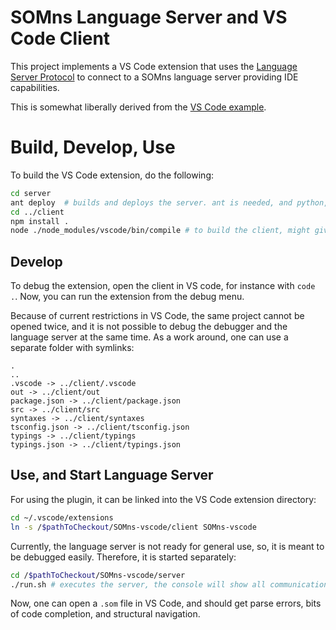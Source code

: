 # SOMns Language Server and VS Code Client

This project implements a VS Code extension that uses the [Language Server
Protocol](https://github.com/Microsoft/language-server-protocol) to connect to
a SOMns language server providing IDE capabilities.

This is somewhat liberally derived from the [VS Code
example](https://github.com/Microsoft/vscode-languageserver-node-example).

# Build, Develop, Use

To build the VS Code extension, do the following:

```bash
cd server
ant deploy  # builds and deploys the server. ant is needed, and python, etc.
cd ../client
npm install .
node ./node_modules/vscode/bin/compile # to build the client, might give an error
```

## Develop

To debug the extension, open the client in VS code, for instance with `code .`.
Now, you can run the extension from the debug menu.

Because of current restrictions in VS Code, the same project cannot be opened
twice, and it is not possible to debug the debugger and the language server at
the same time. As a work around, one can use a separate folder with symlinks:

```
.
..
.vscode -> ../client/.vscode
out -> ../client/out
package.json -> ../client/package.json
src -> ../client/src
syntaxes -> ../client/syntaxes
tsconfig.json -> ../client/tsconfig.json
typings -> ../client/typings
typings.json -> ../client/typings.json
```


## Use, and Start Language Server

For using the plugin, it can be linked into the VS Code extension directory:

```bash
cd ~/.vscode/extensions
ln -s /$pathToCheckout/SOMns-vscode/client SOMns-vscode
```

Currently, the language server is not ready for general use, so, it is meant to
be debugged easily. Therefore, it is started separately:

```bash
cd /$pathToCheckout/SOMns-vscode/server
./run.sh # executes the server, the console will show all communication
```

Now, one can open a `.som` file in VS Code, and should get parse errors, bits of
code completion, and structural navigation.
